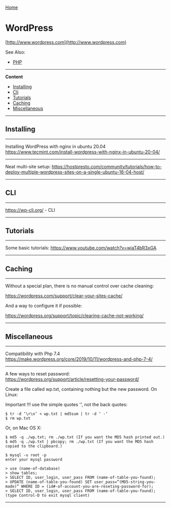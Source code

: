 [Home](Readme.md)
# WordPress

[http://www.wordpress.com](http://www.wordpress.com)

See Also:

  - [PHP](Php.md)

---

**Content**

 - [Installing](WordPress.md#installing)
 - [Cli](WordPress.md#cli)
 - [Tutorials](WordPress.md#tutorials)
 - [Caching](WordPress.md#caching)
 - [Miscellaneous](WordPress.md#miscellaneous)

---

## Installing

---

Installing WordPress with nginx in ubuntu 20.04
https://www.tecmint.com/install-wordpress-with-nginx-in-ubuntu-20-04/

---

Neat multi-site setup:
https://hostpresto.com/community/tutorials/how-to-deploy-multiple-wordpress-sites-on-a-single-ubuntu-16-04-host/

---

## CLI

---

https://wp-cli.org/ - CLI

---

## Tutorials

---

Some basic tutorials:
https://www.youtube.com/watch?v=wiaT4bR3xGA

---

## Caching

---

Without a special plan, there is no manual control over cache cleaning:

https://wordpress.com/support/clear-your-sites-cache/

And a way to configure it if possible:

https://wordpress.org/support/topic/clearing-cache-not-working/

---

## Miscellaneous

---

Compatibility with Php 7.4
https://make.wordpress.org/core/2019/10/11/wordpress-and-php-7-4/

---

A few ways to reset password:
https://wordpress.org/support/article/resetting-your-password/

Create a file called wp.txt, containing nothing but the new password.
On Linux:
    
Important !!! use the simple quotes '', not the back quotes:
    
    $ tr -d ‘\r\n’ < wp.txt | md5sum | tr -d ‘ -‘
    $ rm wp.txt
    
Or, on Mac OS X:

    $ md5 -q ./wp.txt; rm ./wp.txt (If you want the MD5 hash printed out.)
    $ md5 -q ./wp.txt | pbcopy; rm ./wp.txt (If you want the MD5 hash copied to the clipboard.)
    
    $ mysql -u root -p
    enter your mysql password
    
    > use (name-of-database)
    > show tables;
    > SELECT ID, user_login, user_pass FROM (name-of-table-you-found);
    > UPDATE (name-of-table-you-found) SET user_pass=”(MD5-string-you-made)” WHERE ID = (id#-of-account-you-are-reseting-password-for);
    > SELECT ID, user_login, user_pass FROM (name-of-table-you-found);
    (type Control-D to exit mysql client)
    
---
